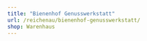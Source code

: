```yaml
---
title: "Bienenhof Genusswerkstatt"
url: /reichenau/bienenhof-genusswerkstatt/
shop: Warenhaus
---
```

